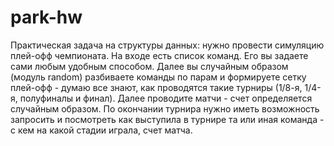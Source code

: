 # park-hw

Практическая задача на структуры данных: нужно провести симуляцию плей-офф чемпионата. На входе есть список команд. Его вы задаете сами любым удобным способом. Далее вы случайным образом (модуль random) разбиваете команды по парам и формируете сетку плей-офф - думаю все знают, как проводятся такие турниры (1/8-я, 1/4-я, полуфиналы и финал). Далее проводите матчи - счет определяется случайным образом. По окончании турнира нужно иметь возможность запросить и посмотреть как выступила в турнире та или иная команда - с кем на какой стадии играла, счет матча.

